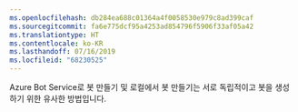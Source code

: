 ```yaml
---
ms.openlocfilehash: db284ea688c01364a4f0058530e979c8ad399caf
ms.sourcegitcommit: fa6e775dcf95a4253ad854796f5906f33af05a42
ms.translationtype: HT
ms.contentlocale: ko-KR
ms.lasthandoff: 07/16/2019
ms.locfileid: "68230525"
---
```

Azure Bot Service로 봇 만들기 및 로컬에서 봇 만들기는 서로 독립적이고 봇을 생성하기 위한 유사한 방법입니다.